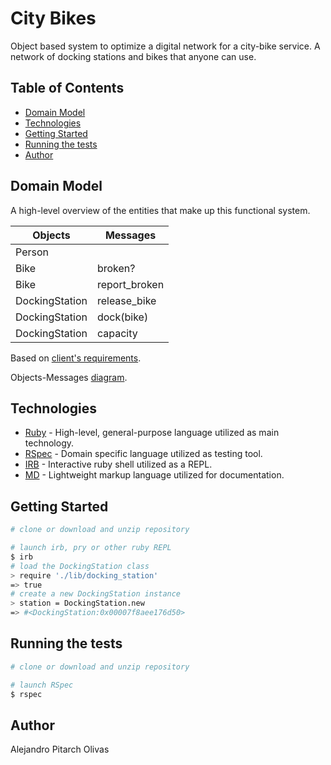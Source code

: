 # City Bikes

Object based system to optimize a digital network for a city-bike service. A network of docking stations and bikes that anyone can use.

## Table of Contents
* [Domain Model](#domain-model)
* [Technologies](#technologies)
* [Getting Started](#getting-started)
* [Running the tests](#running-the-tests)
* [Author](#author)

## Domain Model

A high-level overview of the entities that make up this functional system.

Objects  | Messages
------------- | -------------
Person  |
Bike  | broken?
Bike  | report_broken
DockingStation | release_bike
DockingStation | dock(bike)
DockingStation | capacity

Based on [client's requirements](USER_STORIES.md).

Objects-Messages [diagram](DIAGRAM.md).

## Technologies
* [Ruby](https://www.ruby-lang.org/en/) - High-level, general-purpose language utilized as main technology.
* [RSpec](https://rspec.info/) - Domain specific language utilized as testing tool.
* [IRB](https://en.wikipedia.org/wiki/Interactive_Ruby_Shell) - Interactive ruby shell utilized as a REPL.
* [MD](https://www.markdownguide.org/) - Lightweight markup language utilized for documentation.

## Getting Started

```sh
# clone or download and unzip repository

# launch irb, pry or other ruby REPL
$ irb
# load the DockingStation class
> require './lib/docking_station'
=> true
# create a new DockingStation instance
> station = DockingStation.new
=> #<DockingStation:0x00007f8aee176d50>
```

## Running the tests

```sh
# clone or download and unzip repository

# launch RSpec
$ rspec
```

## Author

Alejandro Pitarch Olivas
